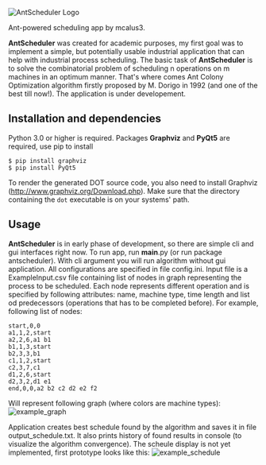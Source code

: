 ![AntScheduler Logo](https://github.com/mcalus3/AntScheduler/blob/master/docs/AntScheduler_logo.png)

Ant-powered scheduling app by mcalus3.

**AntScheduler** was created for academic purposes, my first goal was to implement a simple, but potentially usable industrial application that can help with industrial process scheduling. The basic task of **AntScheduler** is to solve the combinatorial problem of scheduling n operations on m machines in an optimum manner. That's where comes Ant Colony Optimization algorithm firstly proposed by M. Dorigo in 1992 (and one of the best till now!). The application is under developement.

## Installation and dependencies

Python 3.0 or higher is required.
Packages **Graphviz** and **PyQt5** are required, use pip to install
```erb
$ pip install graphviz
$ pip install PyQt5
```
To render the generated DOT source code, you also need to install Graphviz (http://www.graphviz.org/Download.php).
Make sure that the directory containing the ``dot`` executable is on your systems' path.

## Usage

**AntScheduler** is in early phase of development, so there are simple cli and gui interfaces right now.  To run app, run __main__.py (or run package antscheduler). With cli argument you will run algorithm without gui application. All configurations are specified in file config.ini. Input file is a ExampleInput.csv file containing list of nodes in graph representing the process to be scheduled. Each node represents different operation and is specified by following attributes: name, machine type, time length and list od predecessors (operations that has to be completed before). For example, following list of nodes:
```erb
start,0,0
a1,1,2,start
a2,2,6,a1 b1
b1,1,3,start
b2,3,3,b1
c1,1,2,start
c2,3,7,c1
d1,2,6,start
d2,3,2,d1 e1
end,0,0,a2 b2 c2 d2 e2 f2
```
Will represent following graph (where colors are machine types):
![example_graph](https://github.com/mcalus3/AntScheduler/blob/master/docs/example_graph.png)

Application creates best schedule found by the algorithm and saves it in file output_schedule.txt. It also prints history of found results in console (to visualize the algorithm convergence). The scheule display is not yet implemented, first prototype looks like this:
![example_schedule](https://github.com/mcalus3/AntScheduler/blob/master/docs/example_schedule.png)
